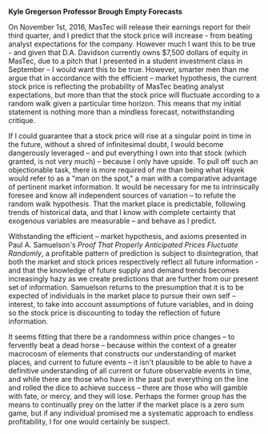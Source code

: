  **Kyle Gregerson**
 **Professor Brough**
 **Empty Forecasts**
   
   On November 1st, 2016, MasTec will release their earnings report for their third quarter, and I predict that the stock price will increase - from beating analyst expectations for the company. However much I want this to be true - and given that D.A. Davidson currently owns $7,500 dollars of equity in MasTec, due to a pitch that I presented in a student investment class in September – I would want this to be true. However, smarter men than me argue that in accordance with the efficient – market hypothesis, the current stock price is reflecting the probability of MasTec beating analyst expectations, but more than that the stock price will fluctuate according to a random walk given a particular time horizon. This means that my initial statement is nothing more than a mindless forecast, notwithstanding critique.
 
   If I could guarantee that a stock price will rise at a singular point in time in the future, without a shred of infinitesimal doubt, I would become dangerously leveraged – and put everything I own into that stock (which granted, is not very much) – because I only have upside. To pull off such an objectionable task, there is more required of me than being what Hayek would refer to as a &quot;man on the spot,&quot; a man with a comparative advantage of pertinent market information. It would be necessary for me to intrinsically foresee and know all independent sources of variation – to refute the random walk hypothesis. That the market place is predictable, following trends of historical data, and that I know with complete certainty that exogenous variables are measurable – and behave as I predict.

   Withstanding the efficient – market hypothesis, and axioms presented in Paul A. Samuelson&#39;s _Proof That Properly Anticipated Prices Fluctuate Randomly_, a profitable pattern of prediction is subject to disintegration, that both the market and stock prices respectively reflect all future information - and that the knowledge of future supply and demand trends becomes increasingly hazy as we create predictions that are further from our present set of information. Samuelson returns to the presumption that it is to be expected of individuals in the market place to pursue their own self – interest, to take into account assumptions of future variables, and in doing so the stock price is discounting to today the reflection of future information.

   It seems fitting that there be a randomness within price changes – to fervently beat a dead horse – because within the context of a greater macrocosm of elements that constructs our understanding of market places, and current to future events – it isn&#39;t plausible to be able to have a definitive understanding of all current or future observable events in time, and while there are those who have in the past put everything on the line and rolled the dice to achieve success – there are those who will gamble with fate, or mercy, and they will lose. Perhaps the former group has the means to continually prey on the latter if the market place is a zero sum game, but if any individual promised me a systematic approach to endless profitability, I for one would certainly be suspect.